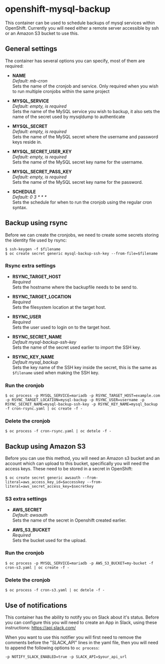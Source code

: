 # openshift-mysql-backup

This container can be used to schedule backups of mysql services within OpenShift.
Currently you will need either a remote server accessible by ssh or an Amazon S3 bucket to use this.

## General settings

The container has several options you can specify, most of them are required:

 - **NAME** \
 *Default: mb-cron* \
 Sets the name of the cronjob and service. Only required when you wish to run multiple cronjobs within the same project

 - **MYSQL_SERVICE** \
 *Default: empty, is required* \
 Sets the name of the MySQL service you wish to backup, it also sets the name of the secret used by mysqldump to authenticate

 - **MYSQL_SECRET** \
 *Default: empty, is required* \
 Sets the name of the MySQL secret where the username and password keys reside in.

 - **MYSQL_SECRET_USER_KEY** \
 *Default: empty, is required* \
 Sets the name of the MySQL secret key name for the username.

 - **MYSQL_SECRET_PASS_KEY** \
 *Default: empty, is required* \
 Sets the name of the MySQL secret key name for the password.

 - **SCHEDULE** \
 *Default: 0 3 \* \* \** \
 Sets the schedule for when to run the cronjob using the regular cron syntax.

## Backup using rsync

Before we can create the cronjobs, we need to create some secrets storing the identity file used by rsync:

``$ ssh-keygen -f $filename`` \
``$ oc create secret generic mysql-backup-ssh-key --from-file=$filename``

### Rsync extra settings

 - **RSYNC_TARGET_HOST** \
 *Required* \
 Sets the hostname where the backupfile needs to be send to.

 - **RSYNC_TARGET_LOCATION** \
 *Required* \
 Sets the filesystem location at the target host.

 - **RSYNC_USER** \
 *Required* \
 Sets the user used to login on to the target host.

 - **RSYNC_SECRET_NAME** \
 *Default mysql-backup-ssh-key* \
 Sets the name of the secret used earlier to import the SSH key.

 - **RSYNC_KEY_NAME** \
 *Default mysql_backup* \
 Sets the key name of the SSH key inside the secret, this is the same as `$filename` used when making the SSH key.

### Run the cronjob

``$ oc process -p MYSQL_SERVICE=mariadb -p RSYNC_TARGET_HOST=example.com -p RSYNC_TARGET_LOCATION=mysql-backup -p RSYNC_USER=username -p RSYNC_SECRET_NAME=mysql-backup-ssh-key -p RSYNC_KEY_NAME=mysql_backup -f cron-rsync.yaml | oc create -f -``

### Delete the cronjob
``$ oc process -f cron-rsync.yaml | oc detele -f -``

## Backup using Amazon S3

Before you can use this method, you will need an Amazon s3 bucket and an account which can upload to this bucket, specifically you will need the access keys. These need to be stored in a secret in OpenShift:

``$ oc create secret generic awsauth --from-literal=aws_access_key_id=$accesskey --from-literal=aws_secret_access_key=$secretkey``

### S3 extra settings

 - **AWS_SECRET** \
 *Default: awsauth* \
 Sets the name of the secret in Openshift created earlier.

 - **AWS_S3_BUCKET** \
 *Required* \
 Sets the bucket used for the upload.

### Run the cronjob

``$ oc process -p MYSQL_SERVICE=mariadb -p AWS_S3_BUCKET=my-bucket -f cron-s3.yaml | oc create -f -``

### Delete the cronjob
``$ oc process -f cron-s3.yaml | oc detele -f -``

## Use of notifications

This container has the ability to notify you on Slack about it's status. Before you can configure this you will need to create an App in Slack, using these instructions: https://api.slack.com/

When you want to use this notifier you will first need to remove the comments before the "SLACK_API" lines in the yaml file, then you will need to append the following options to ``oc process``:

``-p NOTIFY_SLACK_ENABLED=true -p SLACK_API=$your_api_url``
